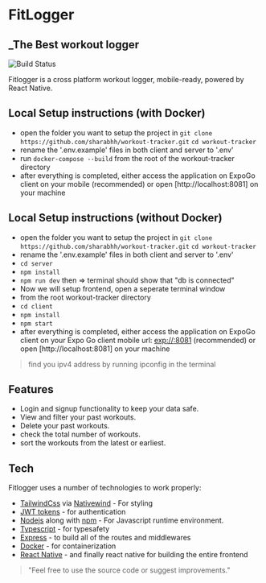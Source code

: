 # FitLogger
## _The Best workout logger

![Build Status](https://travis-ci.org/joemccann/dillinger.svg?branch=master)

Fitlogger is a cross platform workout logger, mobile-ready,
powered by React Native.

## Local Setup instructions (with Docker)
- open the folder you want to setup the project in
`git clone https://github.com/sharabhh/workout-tracker.git`
`cd workout-tracker`
- rename the '.env.example' files in both client and server to '.env'
- run `docker-compose --build` from the root of the workout-tracker directory
- after everything is completed, either access the application on ExpoGo client on your mobile (recommended) or open [http://localhost:8081] on your machine

## Local Setup instructions (without Docker)
- open the folder you want to setup the project in
`git clone https://github.com/sharabhh/workout-tracker.git`
`cd workout-tracker`
- rename the '.env.example' files in both client and server to '.env'
- `cd server`
- `npm install`
- `npm run dev` then => terminal should show that "db is connected"
- Now we will setup frontend, open a seperate terminal window
- from the root workout-tracker directory
- `cd client`
- `npm install`
- `npm start`
- after everything is completed, either access the application on ExpoGo client on your Expo Go client mobile url: [ exp://<your-ipv4-address>:8081](exp://<your-ipv4-address>:8081) (recommended) or open [http://localhost:8081] on your machine
> find you ipv4 address by running ipconfig in the terminal
## Features

- Login and signup functionality to keep your data safe.
- View and filter your past workouts.
- Delete your past workouts.
- check the total number of workouts.
- sort the workouts from the latest or earliest.

## Tech

Fitlogger uses a number of technologies to work properly:

- [TailwindCss](https://tailwindcss.com/) via [Nativewind](https://www.nativewind.dev/) - For styling 
- [JWT tokens](https://jwt.io/) - for authentication
- [Nodejs](https://nodejs.org/en) along with [npm](https://docs.npmjs.com/cli/v10) - For Javascript runtime environment.
- [Typescript](https://www.typescriptlang.org/) - for typesafety
- [Express](https://expressjs.com/) - to build all of the routes and middlewares
- [Docker](https://www.docker.com/) - for containerization
- [React Native](https://reactnative.dev/) - and finally react native for building the entire frontend

> "Feel free to use the source code or suggest improvements."